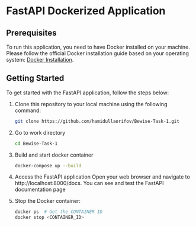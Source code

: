 # FastAPI Dockerized Application

## Prerequisites

To run this application, you need to have Docker installed on your machine. Please follow the official Docker installation guide based on your operating system: [Docker Installation](https://docs.docker.com/get-docker/).

## Getting Started

To get started with the FastAPI application, follow the steps below:

1. Clone this repository to your local machine using the following command:

   ```bash
   git clone https://github.com/hamidullaorifov/Bewise-Task-1.git
   ```
2. Go to work directory

    ```bash
   cd Bewise-Task-1
   ```
3. Build and start docker container
    ```bash
   docker-compose up --build
   ```

4. Access the FastAPI application
    Open your web browser and navigate to http://localhost:8000/docs. You can see and test the FastAPI documentation page

5. Stop the Docker container:
    ```bash
    docker ps  # Get the CONTAINER ID
    docker stop <CONTAINER_ID>


